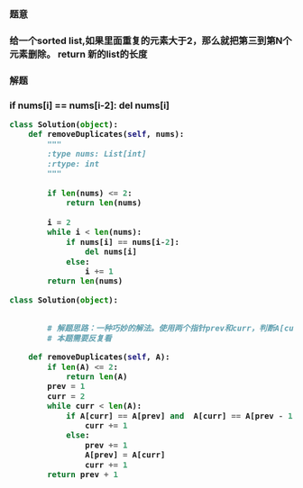 <h3>题意<h3>
<p>给一个sorted list,如果里面重复的元素大于2，那么就把第三到第N个元素删除。
return 新的list的长度<p>

<h3>解题<h3>
<p>            if nums[i] == nums[i-2]:
                del nums[i]
<p>

```python
class Solution(object):
    def removeDuplicates(self, nums):
        """
        :type nums: List[int]
        :rtype: int
        """
        
        if len(nums) <= 2:
            return len(nums)
         
        i = 2
        while i < len(nums):
            if nums[i] == nums[i-2]:
                del nums[i]
            else:
                i += 1
        return len(nums)

class Solution(object):

        
        # 解题思路：一种巧妙的解法。使用两个指针prev和curr，判断A[curr]是否和A[prev]、A[prev-1]相等，如果相等curr指针继续向后遍历，直到不相等时，将curr指针指向的值赋值给A[prev+1]，这样多余的数就都被交换到后面去了。最后prev+1值就是数组的长度。
        # 本题需要反复看

    def removeDuplicates(self, A):
        if len(A) <= 2: 
            return len(A)
        prev = 1
        curr = 2
        while curr < len(A):
            if A[curr] == A[prev] and  A[curr] == A[prev - 1]:
                curr += 1
            else:
                prev += 1
                A[prev] = A[curr]
                curr += 1
        return prev + 1
```
